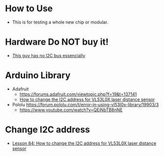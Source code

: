 # How to Use
* This is for testing a whole new chip or modular.

# Hardware  Do NOT buy it!
* [This guy has no I2C bus essencially](https://detail.tmall.com/item.htm?id=613840837292&spm=a1z09.2.0.0.62f62e8dNZLN8k&_u=g2023p00mpc18a)


# Arduino Library
* Adafruit
  * https://forums.adafruit.com/viewtopic.php?f=19&t=137141
  * [How to change the I2C address for VL53L0X laser distance sensor](https://www.youtube.com/watch?v=RRQASevYK3g)
* Pololu  https://forum.pololu.com/t/error-in-using-vl53l0x-library/19903/3
  * https://www.youtube.com/watch?v=QEiNbTB8nNE

# Change I2C address
* [Lesson 84: How to change the I2C address for VL53L0X laser distance sensor](https://www.youtube.com/watch?v=RRQASevYK3g)